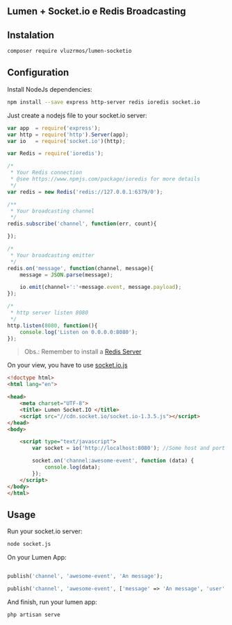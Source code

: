 ## Lumen + Socket.io e Redis Broadcasting

## Instalation

```bash
composer require vluzrmos/lumen-socketio
```

## Configuration

Install NodeJs dependencies:

```bash
npm install --save express http-server redis ioredis socket.io
```

Just create a nodejs file to your socket.io server:

```javascript
var app  = require('express');
var http = require('http').Server(app);
var io   = require('socket.io')(http);

var Redis = require('ioredis');

/*
 * Your Redis connection
 * @see https://www.npmjs.com/package/ioredis for more details
 */
var redis = new Redis('redis://127.0.0.1:6379/0'); 

/**
 * Your broadcasting channel
 */
redis.subscribe('channel', function(err, count){

});

/*
 * Your broadcasting emitter
 */
redis.on('message', function(channel, message){
	message = JSON.parse(message);

	io.emit(channel+':'+message.event, message.payload);
});

/*
 * http server listen 8080
 */
http.listen(8080, function(){
	console.log('Listen on 0.0.0.0:8080');
});

```
> Obs.: Remember to install a [Redis Server](http://redis.io)

On your view, you have to use [socket.io.js](http://socket.io/download/)

```html
<!doctype html>
<html lang="en">

<head>
    <meta charset="UTF-8">
    <title> Lumen Socket.IO </title>
    <script src="//cdn.socket.io/socket.io-1.3.5.js"></script>
</head>
<body>

    <script type="text/javascript">
        var socket = io('http://localhost:8080'); //Some host and port configured in socket.js

        socket.on('channel:awesome-event', function (data) {
            console.log(data);
        });
    </script>
</body>
</html>
```

## Usage

Run your socket.io server:

```bash
node socket.js
```

On your Lumen App:
```php

publish('channel', 'awesome-event', 'An message');

publish('channel', 'awesome-event', ['message' => 'An message', 'user' => \App\User::first()]);

```

And finish, run your lumen app:

```bash
php artisan serve
```
